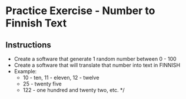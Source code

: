 # Practice Exercise - Number to Finnish Text

## Instructions

- Create a software that generate 1 random number between 0 - 100
- Create a software that will translate that number into text in FINNISH
- Example:
  - 10 - ten, 11 - eleven, 12 - twelve
  - 25 - twenty five
  - 122 - one hundred and twenty two, etc. \*/
